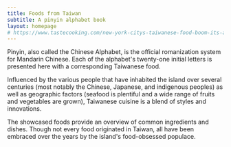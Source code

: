 ```yaml
---
title: Foods from Taiwan
subtitle: A pinyin alphabet book
layout: homepage
# https://www.tastecooking.com/new-york-citys-taiwanese-food-boom-its-about-damn-time/
---
```


Pinyin, also called the Chinese Alphabet, is the official romanization system for Mandarin Chinese. Each of the alphabet's twenty-one initial letters is presented here with a corresponding Taiwanese food.

Influenced by the various people that have inhabited the island over several centuries (most notably the Chinese, Japanese, and indigenous peoples) as well as geographic factors (seafood is plentiful and a wide range of fruits and vegetables are grown), Taiwanese cuisine is a blend of styles and innovations.

The showcased foods provide an overview of common ingredients and dishes. Though not every food originated in Taiwan, all have been embraced over the years by the island's food-obsessed populace.
